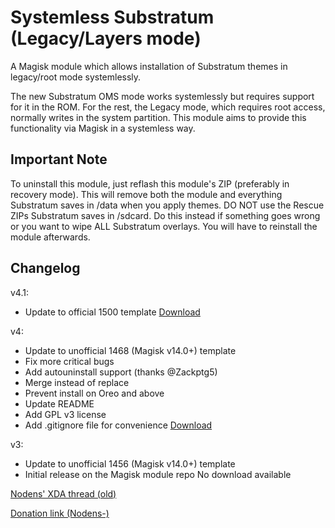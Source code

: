 # Systemless Substratum (Legacy/Layers mode)
 A Magisk module which allows installation of Substratum themes in legacy/root mode
systemlessly.

 The new Substratum OMS mode works systemlessly but requires support for it in the ROM.
For the rest, the Legacy mode, which requires root access, normally writes in the
system partition.
 This module aims to provide this functionality via Magisk in a systemless way.

## Important Note

To uninstall this module, just reflash this module's ZIP (preferably in recovery mode). This will remove both the module and everything Substratum saves in /data when you apply themes. DO NOT use the Rescue ZIPs Substratum saves in /sdcard. Do this instead if something goes wrong or you want to wipe ALL Substratum overlays. You will have to reinstall the module afterwards.

## Changelog

v4.1:
 - Update to official 1500 template
 [Download]()

 v4:
 - Update to unofficial 1468 (Magisk v14.0+) template
 - Fix more critical bugs
 - Add autouninstall support (thanks @Zackptg5)
 - Merge instead of replace
 - Prevent install on Oreo and above
 - Update README
 - Add GPL v3 license
 - Add .gitignore file for convenience
 [Download]()

 v3:
 - Update to unofficial 1456 (Magisk v14.0+) template
 - Initial release on the Magisk module repo
 No download available

[Nodens' XDA thread (old)](https://forum.xda-developers.com/apps/magisk/module-systemless-substratum-legacy-t3623607)

[Donation link (Nodens-)](https://paypal.me/NodensDev)
